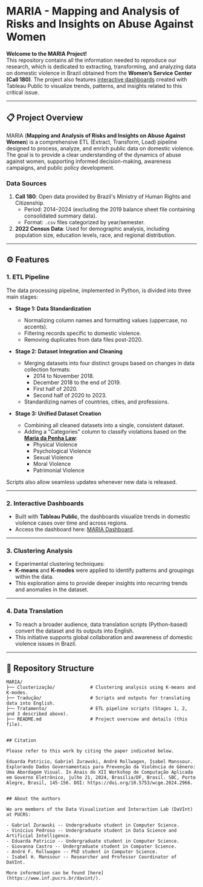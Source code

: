 # MARIA - Mapping and Analysis of Risks and Insights on Abuse Against Women

**Welcome to the MARIA Project!**  
This repository contains all the information needed to reproduce our research, which is dedicated to extracting, transforming, and analyzing data on domestic violence in Brazil obtained from the **Women’s Service Center (Call 180)**. The project also features [interactive dashboards](https://public.tableau.com/app/profile/isabel.manssour4994/viz/MARIAEnglish/Incio) created with Tableau Public to visualize trends, patterns, and insights related to this critical issue. 

---

## 📋 Project Overview

MARIA (**Mapping and Analysis of Risks and Insights on Abuse Against Women**) is a comprehensive ETL (Extract, Transform, Load) pipeline designed to process, analyze, and enrich public data on domestic violence. The goal is to provide a clear understanding of the dynamics of abuse against women, supporting informed decision-making, awareness campaigns, and public policy development.

### Data Sources
1. **Call 180**: Open data provided by Brazil's Ministry of Human Rights and Citizenship.  
   - Period: 2014–2024 (excluding the 2019 balance sheet file containing consolidated summary data).
   - Format: `.csv` files categorized by year/semester.
2. **2022 Census Data**: Used for demographic analysis, including population size, education levels, race, and regional distribution.

---

## ⚙️ Features

### 1. ETL Pipeline
The data processing pipeline, implemented in Python, is divided into three main stages:  
- **Stage 1: Data Standardization**  
  - Normalizing column names and formatting values (uppercase, no accents).  
  - Filtering records specific to domestic violence.  
  - Removing duplicates from data files post-2020.

- **Stage 2: Dataset Integration and Cleaning**  
  - Merging datasets into four distinct groups based on changes in data collection formats:  
    - 2014 to November 2018.  
    - December 2018 to the end of 2019.  
    - First half of 2020.  
    - Second half of 2020 to 2023.  
  - Standardizing names of countries, cities, and professions.

- **Stage 3: Unified Dataset Creation**  
  - Combining all cleaned datasets into a single, consistent dataset.  
  - Adding a "Categories" column to classify violations based on the [**Maria da Penha Law**](https://tinyurl.com/2sz9cfsa):  
    - Physical Violence  
    - Psychological Violence  
    - Sexual Violence  
    - Moral Violence  
    - Patrimonial Violence  

Scripts also allow seamless updates whenever new data is released.

---

### 2. Interactive Dashboards
- Built with **Tableau Public**, the dashboards visualize trends in domestic violence cases over time and across regions.  
- Access the dashboard here: [MARIA Dashboard](https://public.tableau.com/app/profile/isabel.manssour4994/viz/MARIAEnglish/Incio).

---

### 3. Clustering Analysis
- Experimental clustering techniques:
- **K-means** and **K-modes** were applied to identify patterns and groupings within the data.  
- This exploration aims to provide deeper insights into recurring trends and anomalies in the dataset.

---

### 4. Data Translation
- To reach a broader audience, data translation scripts (Python-based) convert the dataset and its outputs into English.  
- This initiative supports global collaboration and awareness of domestic violence issues in Brazil.

---

## 📁 Repository Structure

```plaintext
MARIA/
├── Clusterização/             # Clustering analysis using K-means and K-modes.
├── Tradução/                  # Scripts and outputs for translating data into English.
├── Tratamento/                # ETL pipeline scripts (Stages 1, 2, and 3 described above).
├── README.md                  # Project overview and details (this file).


## Citation

Please refer to this work by citing the paper indicated below.

Eduarda Patricio, Gabriel Zurawski, André Rollwagen, Isabel Manssour. Explorando Dados Governamentais para Prevenção da Violência de Gênero: Uma Abordagem Visual. In Anais do XII Workshop de Computação Aplicada em Governo Eletrônico, julho 21, 2024, Brasília/DF, Brasil. SBC, Porto Alegre, Brasil, 145-156. DOI: https://doi.org/10.5753/wcge.2024.2966.


## About the authors

We are members of the Data Visualization and Interaction Lab (DaVInt) at PUCRS:

- Gabriel Zurawski -- Undergraduate student in Computer Science.
- Vinícius Pedroso -- Undergraduate student in Data Science and Artificial Intelligence.
- Eduarda Patricio -- Undergraduate student in Computer Science.
- Giovanna Castro -- Undergraduate student in Computer Science.
- André F. Rollwagen -- PhD student in Computer Science.
- Isabel H. Manssour -- Researcher and Professor Coordinator of DaVInt.

More information can be found [here](https://www.inf.pucrs.br/davint/).
